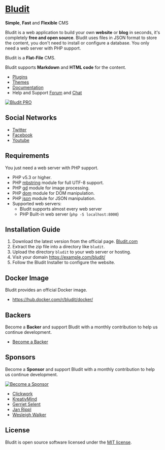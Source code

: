[Bludit](https://www.bludit.com/)
================================
**Simple**, **Fast** and **Flexible** CMS

Bludit is a web application to build your own **website** or **blog** in seconds, it's completely **free and open source**. Bludit uses files in JSON format to store the content, you don't need to install or configure a database. You only need a web server with PHP support.

Bludit is a **Flat-File** CMS.

Bludit supports **Markdown** and **HTML code** for the content.

- [Plugins](https://plugins.bludit.com)
- [Themes](https://themes.bludit.com)
- [Documentation](https://docs.bludit.com)
- Help and Support [Forum](https://forum.bludit.org) and [Chat](https://gitter.im/bludit/support)

[![Bludit PRO](https://img.shields.io/badge/Bludit-PRO-blue.svg)](https://pro.bludit.com/)

Social Networks
---------------

- [Twitter](https://twitter.com/bludit)
- [Facebook](https://www.facebook.com/bluditcms)
- [Youtube](https://www.youtube.com/channel/UCuLu0Z_CHBsTiYTDz129x9Q?view_as=subscriber)

Requirements
------------

You just need a web server with PHP support.

- PHP v5.3 or higher.
- PHP [mbstring](http://php.net/manual/en/book.mbstring.php) module for full UTF-8 support.
- PHP [gd](http://php.net/manual/en/book.image.php) module for image processing.
- PHP [dom](http://php.net/manual/en/book.dom.php) module for DOM manipulation.
- PHP [json](http://php.net/manual/en/book.json.php) module for JSON manipulation.
- Supported web servers:
   * Bludit supports almost every web server
   * PHP Built-in web server (`php -S localhost:8000`)

Installation Guide
------------------

1. Download the latest version from the official page. [Bludit.com](https://www.bludit.com)
2. Extract the zip file into a directory like `bludit`.
3. Upload the directory `bludit` to your web server or hosting.
4. Visit your domain https://example.com/bludit/
5. Follow the Bludit Installer to configure the website.

Docker Image
------------
Bludit provides an official Docker image.
- https://hub.docker.com/r/bludit/docker/

Backers
-------
Become a **Backer** and support Bludit with a monthly contribution to help us continue development.
- [Become a Backer](https://www.patreon.com/bePatron?c=921115&rid=2458859)

Sponsors
--------
Become a **Sponsor** and support Bludit with a monthly contribution to help us continue development.

[![Become a Sponsor](https://img.shields.io/badge/Become%20a%20Sponsor--green.svg)](https://www.patreon.com/bePatron?c=921115&rid=2458860)

- <a href="https://www.patreon.com/clickwork" target="_blank">Clickwork</a>
- <a href="https://www.patreon.com/user/creators?u=10331784" target="_blank">KreativMind</a>
- <a href="https://www.patreon.com/pinguinsreisende" target="_blank">Gerriet Selent</a>
- <a href="https://www.patreon.com/user/creators?u=12261033" target="_blank">Jan Rippl</a>
- <a href="https://www.patreon.com/user/creators?u=9828204" target="_blank">Wesleigh Walker</a>

License
-------
Bludit is open source software licensed under the [MIT license](https://tldrlegal.com/license/mit-license).
